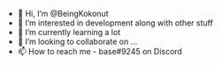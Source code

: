 - 👋 Hi, I’m @BeingKokonut
- 👀 I’m interested in development along with other stuff
- 🌱 I’m currently learning a lot
- 💞️ I’m looking to collaborate on ...
- 📫 How to reach me - base#9245 on Discord

<!---
BeingKokonut/BeingKokonut is a ✨ special ✨ repository because its `README.md` (this file) appears on your GitHub profile.
You can click the Preview link to take a look at your changes.
--->
